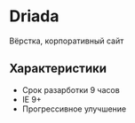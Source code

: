 # Driada
Вёрстка, корпоративный сайт

## Характеристики
* Срок разарботки 9 часов
* IE 9+
* Прогрессивное улучшение
